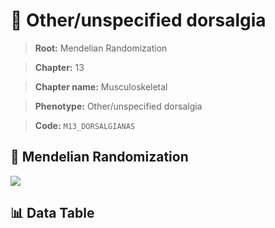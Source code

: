 # 🧪 Other/unspecified dorsalgia

> **Root:** Mendelian Randomization

> **Chapter:** 13  

> **Chapter name:** Musculoskeletal

> **Phenotype:** Other/unspecified dorsalgia  

> **Code:** `M13_DORSALGIANAS`

## 🧬 Mendelian Randomization  

<img src="/MR/Figures/Forward/M13_DORSALGIANAS.png"/>

## 📊 Data Table

<CsvTableMRF src="/public/MR/Data/Forward/M13_DORSALGIANAS.csv"/>

